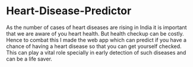 # Heart-Disease-Predictor

As the number of cases of heart diseases are rising in India it is important that we are aware of you heart health. But health checkup can be costly. Hence to combat this I made the web app which can predict if you have a chance of having a heart disease so that you can get yourself checked. This can play a vital role specially in early detection of such diseases and can be a life saver.
